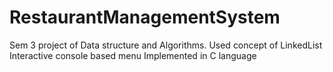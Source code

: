 # RestaurantManagementSystem
Sem 3 project of Data structure and Algorithms.  Used concept of LinkedList Interactive console based menu Implemented in C language
